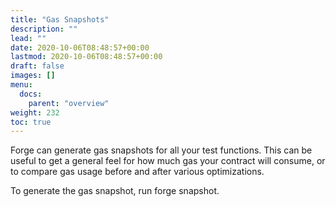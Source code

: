 ```yaml
---
title: "Gas Snapshots"
description: ""
lead: ""
date: 2020-10-06T08:48:57+00:00
lastmod: 2020-10-06T08:48:57+00:00
draft: false
images: []
menu:
  docs:
    parent: "overview"
weight: 232
toc: true
---
```


Forge can generate gas snapshots for all your test functions. This can be useful to get a general feel for how much gas 
your contract will consume, or to compare gas usage before and after various optimizations.

To generate the gas snapshot, run forge snapshot.
